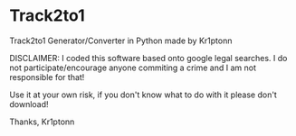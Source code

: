 # Track2to1
Track2to1 Generator/Converter in Python made by Kr1ptonn

DISCLAIMER:
I coded this software based onto google legal searches. I do not participate/encourage anyone commiting a crime and I am not responsible for that!

Use it at your own risk, if you don't know what to do with it please don't download!

Thanks, Kr1ptonn

